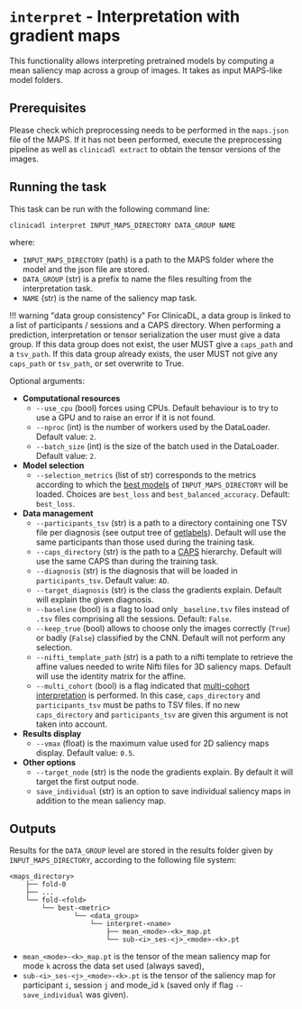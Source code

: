 # `interpret` - Interpretation with gradient maps

This functionality allows interpreting pretrained models by computing a mean saliency map
across a group of images. It takes as input MAPS-like model folders.

## Prerequisites

Please check which preprocessing needs to
be performed in the `maps.json` file of the MAPS. If it has
not been performed, execute the preprocessing pipeline as well as `clinicadl
extract` to obtain the tensor versions of the images.

<!--Some pretrained models are available to [download
here](https://aramislab.paris.inria.fr/files/data/models/dl/models_v002/). You
can download them using your navigator or the command line. For example, to get
the model "Image-based" with a single split type:

```
curl -k https://aramislab.paris.inria.fr/files/data/models/dl/models_v002/model_exp3_splits_1.tar.gz  -o model_exp3_splits_1.tar.gz
tar xf model_exp3_splits_1.tar.gz
```
-->

## Running the task
This task can be run with the following command line:
```Text
clinicadl interpret INPUT_MAPS_DIRECTORY DATA_GROUP NAME

```
where:

- `INPUT_MAPS_DIRECTORY` (path) is a path to the MAPS folder where the model and the json file
  are stored.
- `DATA_GROUP` (str) is a prefix to name the files resulting from the interpretation task.
- `NAME` (str) is the name of the saliency map task.

!!! warning "data group consistency"
    For ClinicaDL, a data group is linked to a list of participants / sessions and a CAPS directory.
    When performing a prediction, interpretation or tensor serialization the user must give a data group.
    If this data group does not exist, the user MUST give a `caps_path` and a `tsv_path`.
    If this data group already exists, the user MUST not give any `caps_path` or `tsv_path`, or set overwrite to True.


Optional arguments:

- **Computational resources**
    - `--use_cpu` (bool) forces using CPUs. Default behaviour is to try to use a
      GPU and to raise an error if it is not found.
    - `--nproc` (int) is the number of workers used by the DataLoader. Default value: `2`.
    - `--batch_size` (int) is the size of the batch used in the DataLoader. Default value: `2`.
- **Model selection**
    - `--selection_metrics` (list of str) corresponds to the metrics according to which the 
    [best models](Train/Details.md#model-selection) of `INPUT_MAPS_DIRECTORY` will be loaded. 
    Choices are `best_loss` and `best_balanced_accuracy`. Default: `best_loss`.
- **Data management**
    - `--participants_tsv` (str) is a path to a directory containing one TSV file per diagnosis
    (see output tree of [getlabels](./TSVTools.md#getlabels---extract-labels-specific-to-alzheimers-disease)). 
    Default will use the same participants than those used during the training task.
    - `--caps_directory` (str) is the path to a [CAPS](https://aramislab.paris.inria.fr/clinica/docs/public/latest/CAPS/Introduction/) hierarchy.
    Default will use the same CAPS than during the training task.
    - `--diagnosis` (str) is the diagnosis that will be loaded in `participants_tsv`. Default value: `AD`.
    - `--target_diagnosis` (str) is the class the gradients explain. Default will explain
    the given diagnosis.
    - `--baseline` (bool) is a flag to load only `_baseline.tsv` files instead of `.tsv` files comprising all the sessions. Default: `False`.
    - `--keep_true` (bool) allows to choose only the images correctly (`True`) or badly (`False`)
    classified by the CNN. Default will not perform any selection.
    - `--nifti_template_path` (str) is a path to a nifti template to retrieve the affine values
    needed to write Nifti files for 3D saliency maps. Default will use the identity matrix for the affine.
    - `--multi_cohort` (bool) is a flag indicated that [multi-cohort interpretation](Train/Details.md#multi-cohort) is performed.
    In this case, `caps_directory` and `participants_tsv` must be paths to TSV files. If no new `caps_directory` and `participants_tsv` are 
    given this argument is not taken into account. 
- **Results display**
    - `--vmax` (float) is the maximum value used for 2D saliency maps display. Default value: `0.5`.
- **Other options**
    - `--target_node` (str) is the node the gradients explain. By default it will target the first output node.
    - `save_individual` (str) is an option to save individual saliency maps in addition to the mean saliency map.
   

## Outputs

Results for the `DATA_GROUP` level are stored in the results folder given by `INPUT_MAPS_DIRECTORY`, according to
the following file system:
```
<maps_directory>
    ├── fold-0  
    ├── ...  
    └── fold-<fold>
        └── best-<metric>
                └── <data_group>
                    └── interpret-<name>
                        ├── mean_<mode>-<k>_map.pt
                        └── sub-<i>_ses-<j>_<mode>-<k>.pt
```

- `mean_<mode>-<k>_map.pt` is the tensor of the mean saliency map for mode `k` 
  across the data set used (always saved),
- `sub-<i>_ses-<j>_<mode>-<k>.pt` is the tensor of the saliency map for participant `i`, session `j`
  and mode_id `k` (saved only if flag `--save_individual` was given).
  